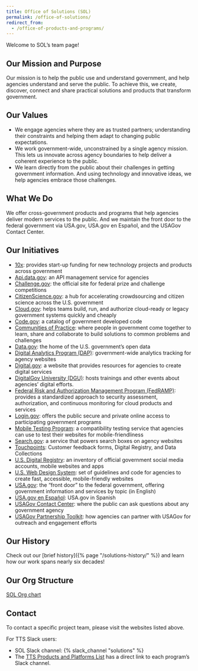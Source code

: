 ```yaml
---
title: Office of Solutions (SOL)
permalink: /office-of-solutions/
redirect_from:
  - /office-of-products-and-programs/
---
```


Welcome to SOL’s team page!

## Our Mission and Purpose

Our mission is to help the public use and understand government, and help
agencies understand and serve the public. To achieve this, we create, discover,
connect and share practical solutions and products that transform government.

## Our Values

- We engage agencies where they are as trusted partners; understanding their
  constraints and helping them adapt to changing public expectations.
- We work government-wide, unconstrained by a single agency mission. This lets
  us innovate across agency boundaries to help deliver a coherent experience to
  the public.
- We learn directly from the public about their challenges in getting government
  information. And using technology and innovative ideas, we help agencies
  embrace those challenges.

## What We Do

We offer cross-government products and programs that help agencies deliver
modern services to the public. And we maintain the front door to the federal
government via USA.gov, USA.gov en Español, and the USAGov Contact Center.

## Our Initiatives

- [10x](https://10x.gsa.gov/): provides start-up funding for new technology
  projects and products across government
- [Api.data.gov](https://api.data.gov/): an API management service for agencies
- [Challenge.gov](https://www.challenge.gov/): the official site for federal
  prize and challenge competitions
- [CitizenScience.gov](https://www.citizenscience.gov/): a hub for accelerating
  crowdsourcing and citizen science across the U.S. government
- [Cloud.gov](https://cloud.gov): helps teams build, run, and authorize
  cloud-ready or legacy government systems quickly and cheaply
- [Code.gov](https://code.gov/): a catalog of government developed code
- [Communities of Practice](https://digital.gov/communities/): where people in
  government come together to learn, share and collaborate to build solutions to
  common problems and challenges
- [Data.gov](https://www.data.gov/): the home of the U.S. government’s open data
- [Digital Analytics Program (DAP)](https://www.digital.gov/guide/dap/):
  government-wide analytics tracking for agency websites
- [Digital.gov](https://digital.gov/): a website that provides resources for
  agencies to create digital services
- [DigitalGov University (DGU)](https://digital.gov/digitalgov-university/):
  hosts trainings and other events about agencies’ digital efforts.
- [Federal Risk and Authorization Management Program (FedRAMP)](https://www.fedramp.gov/):
  provides a standardized approach to security assessment, authorization, and
  continuous monitoring for cloud products and services
- [Login.gov](https://login.gov): offers the public secure and private online
  access to participating government programs
- [Mobile Testing Program](https://digital.gov/services/mobile-application-testing-program/):
  a compatibility testing service that agencies can use to test their websites
  for mobile-friendliness
- [Search.gov](https://search.gov/): a service that powers search boxes on
  agency websites
- [Touchpoints](https://touchpoints.digital.gov/): Customer feedback forms,
  Digital Registry, and Data Collections
- [U.S. Digital Registry](https://digital.gov/services/u-s-digital-registry/):
  an inventory of official government social media accounts, mobile websites and
  apps
- [U.S. Web Design System](https://designsystem.digital.gov/): set of guidelines
  and code for agencies to create fast, accessible, mobile-friendly websites
- [USA.gov](https://www.usa.gov/): the “front door” to the federal government,
  offering government information and services by topic (in English)
- [USA.gov en Español](https://usa.gov/espanol/): USA.gov in Spanish
- [USAGov Contact Center](https://www.usa.gov/contact): where the public can ask
  questions about any government agency
- [USAGov Partnership Toolkit](https://usa.gov/partnerships): how agencies can
  partner with USAGov for outreach and engagement efforts

## Our History

Check out our [brief history]({% page "/solutions-history/" %}) and learn how
our work spans nearly six decades!

## Our Org Structure

[SOL Org chart](https://docs.google.com/presentation/d/10Qfq1AaQh74q76Pik99kQedvshLBo0qLWZGsH-nrV0w/edit)

## Contact

To contact a specific project team, please visit the websites listed above.

For TTS Slack users:

- SOL Slack channel: {% slack_channel "solutions" %}
- The
  [TTS Products and Platforms List](https://docs.google.com/document/d/1vfBiQsprY1m8dG4tS_GeXkhG6ThF5ZqW9JKlDlvbWis/edit)
  has a direct link to each program’s Slack channel.
